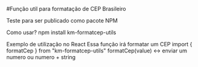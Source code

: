 #Função util para formatação de CEP Brasileiro

Teste para ser publicado como pacote NPM

Como usar?
    npm install km-formatcep-utils

Exemplo de utilização no React
    Essa função irá formatar um CEP
    import { formatCep } from "km-formatcep-utils"
    formatCep(value) <-> enviar um numero ou numero + string